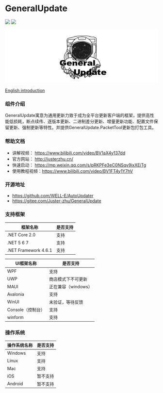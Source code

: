 # GeneralUpdate #
![](https://img.shields.io/github/license/WELL-E/AutoUpdater?color=blue)
![](https://img.shields.io/github/stars/WELL-E/AutoUpdater?color=blue)


![](imgs/GeneralUpdate_h.png)

[English introduction](https://github.com/WELL-E/AutoUpdater/blob/master/README_en.md)

### 组件介绍 ###

GeneralUpdate寓意为通用更新力致于成为全平台更新客户端的框架，提供高性能低损耗，断点续传、逐版本更新、二进制差分更新、增量更新功能、配置文件保留更新、强制更新等特性。并提供GeneralUpdate.PacketTool更新包打包工具。

### 帮助文档 ###

- 讲解视频： https://www.bilibili.com/video/BV1aX4y137dd
- 官方网站： http://justerzhu.cn/
- 快速启动： https://mp.weixin.qq.com/s/pRKPFe3eC0NSqv9ixXEiTg
- 使用教程视频：https://www.bilibili.com/video/BV1FT4y1Y7hV

### 开源地址 ###

- https://github.com/WELL-E/AutoUpdater
- https://gitee.com/Juster-zhu/GeneralUpdate

### 支持框架

| 框架名称             | 是否支持 |
| -------------------- | -------- |
| .NET Core 2.0        | 支持     |
| .NET 5 6 7           | 支持     |
| .NET Framework 4.6.1 | 支持     |

| UI框架名称        | 是否支持            |
| ----------------- | ------------------- |
| WPF               | 支持                |
| UWP               | 商店模式下不可更新  |
| MAUI              | 正在兼容（windows） |
| Avalonia          | 支持                |
| WinUI             | 未验证，等待反馈    |
| Console（控制台） | 支持                |
| winform           | 支持                |

### 操作系统

| 操作系统名称 | 是否支持 |
| ------------ | -------- |
| Windows      | 支持     |
| Linux        | 支持     |
| Mac          | 支持     |
| iOS          | 暂不支持 |
| Android      | 暂不支持 |
